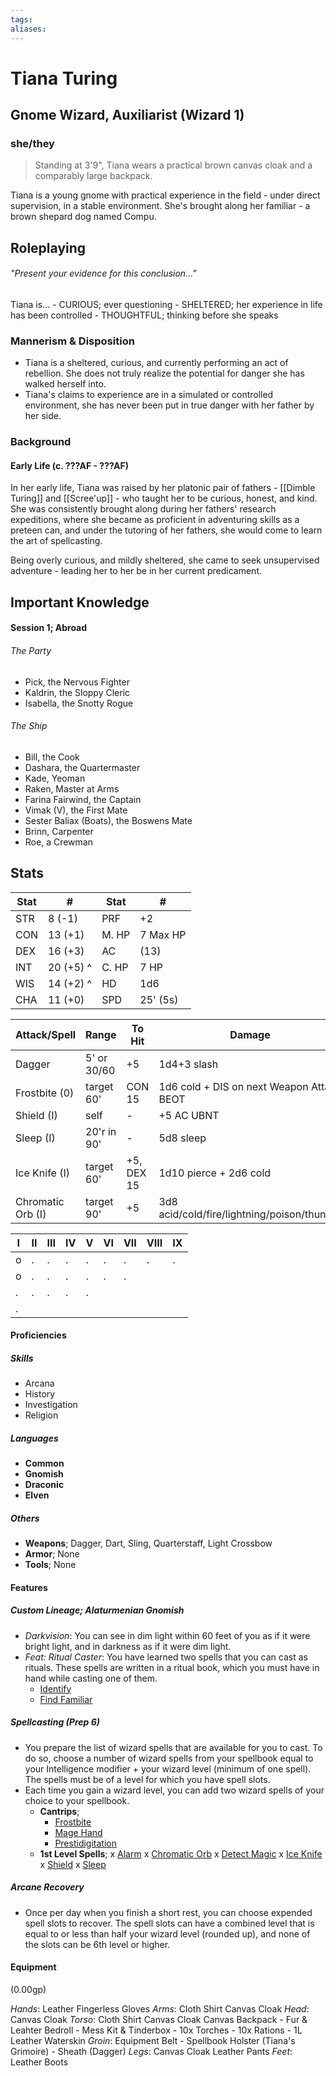 ```yaml
---
tags:
aliases:
---
```

# Tiana Turing
## Gnome Wizard, Auxiliarist (Wizard 1)
### she/they

> Standing at 3'9", Tiana wears a practical brown canvas cloak and a comparably large backpack.

Tiana is a young gnome with practical experience in the field - under direct supervision, in a stable environment. She's brought along her familiar - a brown shepard dog named Compu.

## Roleplaying
###### "Present your evidence for this conclusion..."
Tiana is...
	- CURIOUS; ever questioning
	- SHELTERED; her experience in life has been controlled 
	- THOUGHTFUL; thinking before she speaks

### Mannerism & Disposition

- Tiana is a sheltered, curious, and currently performing an act of rebellion. She does not truly realize the potential for danger she has walked herself into.
- Tiana's claims to experience are in a simulated or controlled environment, she has never been put in true danger with her father by her side.

### Background
#### Early Life (c. ???AF - ???AF)
In her early life, Tiana was raised by her platonic pair of fathers - [[Dimble Turing]] and [[Scree'up]] - who taught her to be curious, honest, and kind. She was consistently brought along during her fathers' research expeditions, where she became as proficient in adventuring skills as a preteen can, and under the tutoring of her fathers, she would come to learn the art of spellcasting.

Being overly curious, and mildly sheltered, she came to seek unsupervised adventure - leading her to her be in her current predicament.

## Important Knowledge
#### Session 1; Abroad
###### The Party
- Pick, the Nervous Fighter
- Kaldrin, the Sloppy Cleric
- Isabella, the Snotty Rogue
###### The Ship
- Bill, the Cook
- Dashara, the Quartermaster
- Kade, Yeoman
- Raken, Master at Arms
- Farina Fairwind, the Captain
- Vimak (V), the First Mate
- Sester Baliax (Boats), the Boswens Mate
- Brinn, Carpenter
- Roe, a Crewman


## Stats

| Stat | #         | Stat  | #        |
| ---- | --------- | ----- | -------- |
| STR  | 8  (-1)   | PRF   | +2       |
| CON  | 13 (+1)   | M. HP | 7 Max HP |
| DEX  | 16 (+3)   | AC    | (13)     |
| INT  | 20 (+5) ^ | C. HP | 7 HP     |
| WIS  | 14 (+2) ^ | HD    | 1d6      |
| CHA  | 11 (+0)   | SPD   | 25' (5s) |

| Attack/Spell      | Range       | To Hit     | Damage                                      |
| ----------------- | ----------- | ---------- | ------------------------------------------- |
| Dagger            | 5' or 30/60 | +5         | 1d4+3 slash                                 |
| Frostbite     (0) | target 60'  | CON 15     | 1d6 cold + DIS on next Weapon Attack BEOT   |
| Shield        (I) | self        | -          | +5 AC UBNT                                  |
| Sleep         (I) | 20'r in 90' | -          | 5d8 sleep                                   |
| Ice Knife     (I) | target 60'  | +5, DEX 15 | 1d10 pierce + 2d6 cold                      |
| Chromatic Orb (I) | target 90'  | +5         | 3d8 acid/cold/fire/lightning/poison/thunder |

| I   | II  | III | IV  | V   | VI  | VII | VIII | IX  |
| --- | --- | --- | --- | --- | --- | --- | ---- | --- |
| o   | .   | .   | .   | .   | .   | .   | .    | .   |
| o   | .   | .   | .   | .   | .   | .   |      |     |
| .   | .   | .   | .   | .   |     |     |      |     |
| .   |     |     |     |     |     |     |      |     |

#### Proficiencies
##### Skills
- Arcana
- History
- Investigation
- Religion
##### Languages
- **Common**
- **Gnomish**
- **Draconic**
- **Elven**
##### Others
- **Weapons**; Dagger, Dart, Sling, Quarterstaff, Light Crossbow
- **Armor**; None
- **Tools**; None

#### Features
##### Custom Lineage; Alaturmenian Gnomish
- *Darkvision*: You can see in dim light within 60 feet of you as if it were bright light, and in darkness as if it were dim light.
- *Feat: Ritual Caster*: You have learned two spells that you can cast as rituals. These spells are written in a ritual book, which you must have in hand while casting one of them.
	- [Identify](https://dnd5e.wikidot.com/spell:identify)
	- [Find Familiar](https://dnd5e.wikidot.com/spell:find-familiar)

##### Spellcasting (Prep 6)
- You prepare the list of wizard spells that are available for you to cast. To do so, choose a number of wizard spells from your spellbook equal to your Intelligence modifier + your wizard level (minimum of one spell). The spells must be of a level for which you have spell slots.
- Each time you gain a wizard level, you can add two wizard spells of your choice to your spellbook.
	- **Cantrips**;
		- [Frostbite](https://dnd5e.wikidot.com/spell:frostbite)
		- [Mage Hand](https://dnd5e.wikidot.com/spell:mage-hand)
		- [Prestidigitation](https://dnd5e.wikidot.com/spell:prestidigitation)
	- **1st Level Spells**;
		x [Alarm](https://dnd5e.wikidot.com/spell:alarm)
		x [Chromatic Orb](https://dnd5e.wikidot.com/spell:chromatic-orb)
		x [Detect Magic](https://dnd5e.wikidot.com/spell:detect-magic)
		x [Ice Knife](https://dnd5e.wikidot.com/spell:ice-knife)
		x [Shield](https://dnd5e.wikidot.com/spell:shield)
		x [Sleep](https://dnd5e.wikidot.com/spell:sleep)

##### Arcane Recovery
- Once per day when you finish a short rest, you can choose expended spell slots to recover. The spell slots can have a combined level that is equal to or less than half your wizard level (rounded up), and none of the slots can be 6th level or higher.

#### Equipment
(0.00gp)

*Hands*: 
	Leather Fingerless Gloves
*Arms*: 
	Cloth Shirt
	Canvas Cloak
*Head*:
	Canvas Cloak
*Torso*:
	Cloth Shirt
	Canvas Cloak
	Canvas Backpack
		- Fur & Leahter Bedroll
		- Mess Kit & Tinderbox
		- 10x Torches
		- 10x Rations
		- 1L Leather Waterskin
*Groin*:
	Equipment Belt
		- Spellbook Holster (Tiana's Grimoire)
		- Sheath (Dagger)
*Legs*:
	Canvas Cloak
	Leather Pants
*Feet*:
	Leather Boots